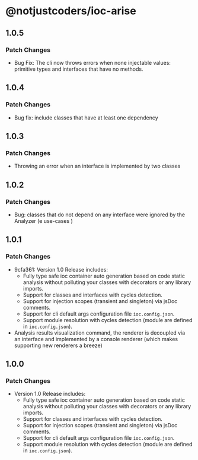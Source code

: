 # @notjustcoders/ioc-arise

## 1.0.5

### Patch Changes

- Bug Fix: The cli now throws errors when none injectable values: primitive types and interfaces that have no methods.

## 1.0.4

### Patch Changes

- Bug fix: include classes that have at least one dependency

## 1.0.3

### Patch Changes

- Throwing an error when an interface is implemented by two classes

## 1.0.2

### Patch Changes

- Bug: classes that do not depend on any interface were ignored by the Analyzer (e use-cases )

## 1.0.1

### Patch Changes

- 9cfa361: Version 1.0 Release includes:
  - Fully type safe ioc container auto generation based on code static analysis without polluting your classes with decorators or any library imports.
  - Support for classes and interfaces with cycles detection.
  - Support for injection scopes (transient and singleton) via jsDoc comments.
  - Support for cli default args configuration file `ioc.config.json`.
  - Support module resolution with cycles detection (module are defined in `ioc.config.json`).
- Analysis results visualization command, the renderer is decoupled via an interface and implemented by a console renderer (which makes supporting new renderers a breeze)

## 1.0.0

### Patch Changes

- Version 1.0 Release includes:
  - Fully type safe ioc container auto generation based on code static analysis without polluting your classes with decorators or any library imports.
  - Support for classes and interfaces with cycles detection.
  - Support for injection scopes (transient and singleton) via jsDoc comments.
  - Support for cli default args configuration file `ioc.config.json`.
  - Support module resolution with cycles detection (module are defined in `ioc.config.json`).
